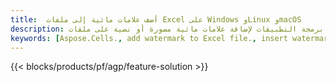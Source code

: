 ```yaml
---
title:  أضف علامات مائية إلى ملفات Excel على Windows وLinux وmacOS
description: تطبيق مجاني وواجهات برمجة التطبيقات لإضافة علامات مائية مصورة أو نصية على ملفات XLS وXLSX وODS
keywords: [Aspose.Cells., add watermark to Excel file., insert watermark to Excel file., create watermark in Excel file., remove watermark from Excel file., operate watermark in Excel file., access watermark in Excel file]
---
```

{{< blocks/products/pf/agp/feature-solution >}} 

